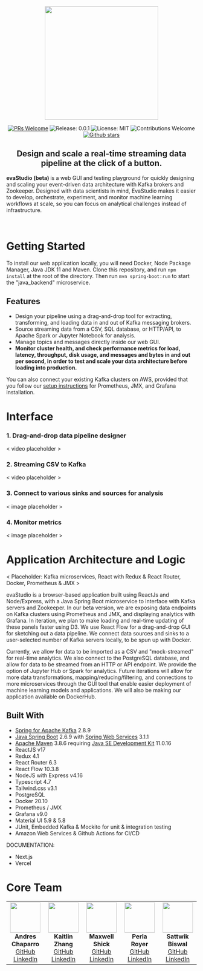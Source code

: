 <div align="center">
   <img src="https://github.com/oslabs-beta/evaStudio/blob/readme/src/assets/evaStudio_small.png" height=300/>
<div>

[![PRs Welcome](https://img.shields.io/badge/PRs-welcome-brightgreen.svg)](https://github.com/oslabs-beta/evastudio)
![Release: 0.0.1](https://img.shields.io/badge/Release-0.0.1-red)
![License: MIT](https://img.shields.io/badge/License-MIT-orange.svg)
![Contributions Welcome](https://img.shields.io/badge/Contributions-welcome-blue.svg)
[![Github stars](https://img.shields.io/github/stars/oslabs-beta/evastudio?style=social)](https://github.com/oslabs-beta/evaStudio)

<h2>Design and scale a real-time streaming data pipeline at the click of a button.</h2>


<p align="left"> <b> evaStudio (beta) </b> is a web GUI and testing playground for quickly designing and scaling your event-driven data architecture with Kafka brokers and Zookeeper. Designed with data scientists in mind, EvaStudio makes it easier to develop, orchestrate, experiment, and monitor machine learning workflows at scale, so you can focus on analytical challenges instead of infrastructure.</p>

<br/>

<div align="left">




# Getting Started
To install our web application locally, you will need Docker, Node Package Manager, Java JDK 11 and Maven. Clone this repository, and run `npm install` at the root of the directory. Then run `mvn spring-boot:run` to start the "java_backend" microservice. 

## Features
* Design your pipeline using a drag-and-drop tool for extracting, transforming, and loading data in and out of Kafka messaging brokers.
* Source streaming data from a CSV, SQL database, or HTTP/API, to Apache Spark or Jupyter Notebook for analysis.
* Manage topics and messages directly inside our web GUI. 
* <b> Monitor cluster health, and check performance metrics for load, latency, throughput, disk usage, and messages and bytes in and out per second, in order to test and scale your data architecture before loading into production. </b>

You can also connect your existing Kafka clusters on AWS, provided that you follow our [setup instructions](https://www.evastudio.dev) for Prometheus, JMX, and Grafana installation.

# Interface
### 1. Drag-and-drop data pipeline designer

   < video placeholder >

### 2. Streaming CSV to Kafka

   < video placeholder >

### 3. Connect to various sinks and sources for analysis
      
   < image placeholder >

### 4. Monitor metrics

   < image placeholder >


# Application Architecture and Logic

 < Placeholder:  Kafka microservices, React with Redux & React Router, Docker, Prometheus & JMX >

evaStudio is a browser-based application built using ReactJs and Node/Express, with a Java Spring Boot microservice to interface with Kafka servers and Zookeeper. In our beta version, we are exposing data endpoints on Kafka clusters using Prometheus and JMX, and displaying analytics with Grafana. In iteration, we plan to make loading and real-time updating of these panels faster using D3. We use React Flow for a drag-and-drop GUI for sketching out a data pipeline. We connect data sources and sinks to a user-selected number of Kafka servers locally, to be spun up with Docker.

Currently, we allow for data to be imported as a CSV and "mock-streamed" for real-time analytics. We also connect to the PostgreSQL database, and allow for data to be streamed from an HTTP or API endpoint. We provide the option of Jupyter Hub or Spark for analytics. Future iterations will allow for more data transformations, mapping/reducing/filtering, and connections to more microservices through the GUI tool that enable easier deployment of machine learning models and applications. We will also be making our application available on DockerHub.


## Built With
* [Spring for Apache Kafka](https://spring.io/projects/spring-kafka) 2.8.9
* [Java Spring Boot](https://spring.io/projects/spring-boot) 2.6.9 with [Spring Web Services](https://spring.io/projects/spring-ws) 3.1.1
* [Apache Maven](https://maven.apache.org/download.cgi) 3.8.6 requiring [Java SE Development Kit](https://www.oracle.com/java/technologies/downloads/#java11) 11.0.16 
* ReactJS v17
* Redux 4.1
* React Router 6.3
* React Flow 10.3.8
* NodeJS with Express v4.16 
* Typescript 4.7
* Tailwind.css v3.1
* PostgreSQL
* Docker 20.10
* Prometheus / JMX
* Grafana v9.0
* Material UI 5.9 & 5.8
* JUnit, Embedded Kafka & Mockito for unit & integration testing
* Amazon Web Services & Github Actions for CI/CD
   
DOCUMENTATION:
* Next.js
* Vercel
   
   
# Core Team

<table><tbody><tr>
  <td align="center" width="150">
    <img src="https://github.com/oslabs-beta/evaStudio/blob/readme/src/assets/andres.jpg" style="height: 5rem; width: 5rem;" />
    <br/>
    <strong>Andres Chaparro</strong>
    <br/>
    <a href="https://github.com/anch09">GitHub</a>
    <br/>
    <a href="https://www.linkedin.com/in/andres-chaparro-13b063135/">LinkedIn</a>
  </td>
   
  <td align="center" width="150">
    <img src="https://github.com/oslabs-beta/evaStudio/blob/readme/src/assets/kaitlin.png" style="height: 5rem; width: 5rem;" />
    <br/>
    <strong>Kaitlin Zhang</strong>
    <br/>
    <a href="https://github.com/kaizengrowth">GitHub</a>
    <br/>
    <a href="https://www.linkedin.com/in/kaizengrowth/">LinkedIn</a>
  </td>
   
   
  <td align="center" width="150"> 
    <img src="https://github.com/oslabs-beta/evaStudio/blob/readme/src/assets/max.jpeg" style="height: 5rem; width: 5rem;" />
    <br/>
    <strong>Maxwell Shick</strong>
    <br/>
    <a href="https://github.com/mshick97/">GitHub</a>
    <br/>
    <a href="https://www.linkedin.com/in/maxwell-shick/">LinkedIn</a>
   </td>
   
  <td align="center" width="150">
    <img src="https://github.com/oslabs-beta/evaStudio/blob/readme/src/assets/perla.jpeg" style="height: 5rem; width: 5rem;" />
    <br/>
    <strong>Perla Royer</strong>
    <br/>
    <a href="https://github.com/sattwyk">GitHub</a>
    <br/>
    <a href="https://www.linkedin.com/in/sattwyk/">LinkedIn</a>
  </td>
   
  <td align="center" width="150">
    <img src="https://github.com/oslabs-beta/evaStudio/blob/readme/src/assets/sattwik.jpeg" style="height: 5rem; width: 5rem;" />
    <br/>
    <strong>Sattwik Biswal </strong>
    <br/>
    <a href="https://github.com/sattwyk">GitHub</a>
    <br/>
    <a href="https://www.linkedin.com/in/sattwyk/">LinkedIn</a>
  </td>
</tr></tbody></table>


</div>
